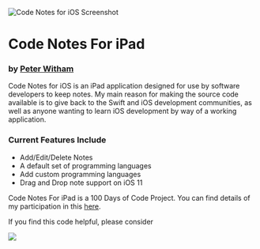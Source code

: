 
![][image-1]
# Code Notes For iPad
### by [Peter Witham][1]

Code Notes for iOS is an iPad application designed for use by software developers to keep notes. My main reason for making the source code available is to give back to the Swift and iOS development communities, as well as anyone wanting to learn iOS development by way of a working application.

### Current Features Include

- Add/Edit/Delete Notes
- A default set of programming languages
- Add custom programming languages
- Drag and Drop note support on iOS 11

Code Notes For iPad is a 100 Days of Code Project. You can find details of my participation in this [here][2].

If you find this code helpful, please consider

[![][image-2]](https://www.buymeacoffee.com/pwcom)

[1]:	https://peterwitham.com
[2]:	https://github.com/GrfxGuru/100-days-of-code
[3]:  https://www.buymeacoffee.com/pwcom

[image-1]:	screenshot.PNG "Code Notes for iOS Screenshot"
[image-2]: https://www.buymeacoffee.com/assets/img/custom_images/orange_img.png
